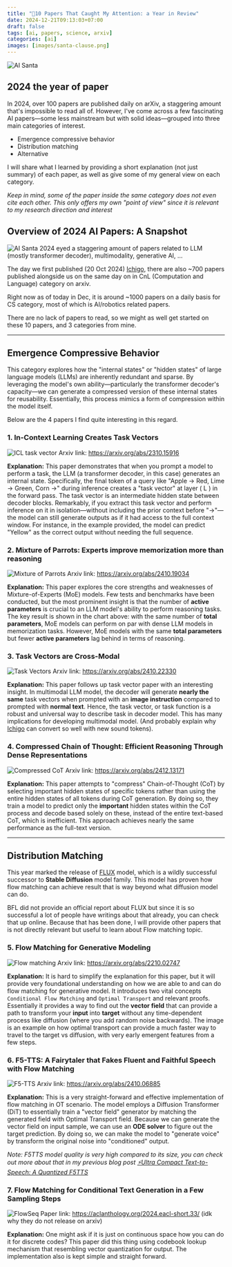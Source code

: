 ```yaml
---
title: "🎄10 Papers That Caught My Attention: a Year in Review"
date: 2024-12-21T09:13:03+07:00
draft: false
tags: [ai, papers, science, arxiv]
categories: [ai]
images: [images/santa-clause.png]
---
```


![AI Santa](images/santa-clause.png)

## 2024 the year of paper
In 2024, over 100 papers are published daily on arXiv, a staggering amount that's impossible to read all of. However, I've come across a few fascinating AI papers—some less mainstream but with solid ideas—grouped into three main categories of interest.
- Emergence compressive behavior
- Distribution matching
- Alternative

I will share what I learned by providing a short explanation (not just summary) of each paper, as well as give some of my general view on each category.

_Keep in mind, some of the paper inside the same category does not even cite each other. This only offers my own "point of view" since it is relevant to my research direction and interest_

## Overview of 2024 AI Papers: A Snapshot
![AI Santa](images/arxiv-stat.png)
2024 eyed a staggering amount of papers related to LLM (mostly transformer decoder), multimodality, generative AI, ... 

The day we first published (20 Oct 2024) [Ichigo](https://arxiv.org/abs/2410.15316), there are also ~700 papers published alongside us on the same day on in CnL (Computation and Language) category on arxiv.

Right now as of today in Dec, it is around ~1000 papers on a daily basis for CS category, most of which is AI/robotics related papers.

There are no lack of papers to read, so we might as well get started on these 10 papers, and 3 categories from mine.

---
## Emergence Compressive Behavior

This category explores how the "internal states" or "hidden states" of large language models (LLMs) are inherently redundant and sparse. By leveraging the model's own ability—particularly the transformer decoder's capacity—we can generate a compressed version of these internal states for reusability. Essentially, this process mimics a form of compression within the model itself.

Below are the 4 papers I find quite interesting in this regard.

### 1. In-Context Learning Creates Task Vectors

![ICL task vector](images/icl-task-vector.png)
Arxiv link: https://arxiv.org/abs/2310.15916

**Explanation:** This paper demonstrates that when you prompt a model to perform a task, the LLM (a transformer decoder, in this case) generates an internal state. Specifically, the final token of a query like "Apple -> Red, Lime -> Green, Corn ->" during inference creates a "task vector" at layer \( L \) in the forward pass. The task vector is an intermediate hidden state between decoder blocks. Remarkably, if you extract this task vector and perform inference on it in isolation—without including the prior context before "->"—the model can still generate outputs as if it had access to the full context window. For instance, in the example provided, the model can predict "Yellow" as the correct output without needing the full sequence.

### 2. Mixture of Parrots: Experts improve memorization more than reasoning

![Mixture of Parrots](images/mixture-of-parrot.png)
Arxiv link: https://arxiv.org/abs/2410.19034

**Explanation:** This paper explores the core strengths and weaknesses of Mixture-of-Experts (MoE) models. Few tests and benchmarks have been conducted, but the most prominent insight is that the number of **active parameters** is crucial to an LLM model's ability to perform reasoning tasks. The key result is shown in the chart above: with the same number of **total parameters**, MoE models can perform on par with dense LLM models in memorization tasks. However, MoE models with the same **total parameters** but fewer **active parameters** lag behind in terms of reasoning.

### 3. Task Vectors are Cross-Modal

![Task Vectors](images/task-vector-cross-modal.png)
Arxiv link: https://arxiv.org/abs/2410.22330 

**Explanation:** This paper follows up task vector paper with an interesting insight. In multimodal LLM model, the decoder will generate **nearly the same** task vectors when prompted with an **image instruction** compared to prompted with **normal text**. Hence, the task vector, or task function is a robust and universal way to describe task in decoder model. This has many implications for developing multimodal model. (And probably explain why [Ichigo](https://arxiv.org/abs/2410.15316) can convert so well with new sound tokens).

### 4. Compressed Chain of Thought: Efficient Reasoning Through Dense Representations

![Compressed CoT](images/compressed-cot.png)
Arxiv link: https://arxiv.org/abs/2412.13171


**Explanation:** This paper attempts to "compress" Chain-of-Thought (CoT) by selecting important hidden states of specific tokens rather than using the entire hidden states of all tokens during CoT generation. By doing so, they train a model to predict only the **important** hidden states within the CoT process and decode based solely on these, instead of the entire text-based CoT, which is inefficient. This approach achieves nearly the same performance as the full-text version.

---
## Distribution Matching
This year marked the release of [FLUX](https://github.com/black-forest-labs/flux) model, which is a wildly successful successor to **Stable Diffusion** model family. This model has proven how flow matching can achieve result that is way beyond what diffusion model can do.

BFL did not provide an official report about FLUX but since it is so successful a lot of people have writings about that already, you can check that up online. Because that has been done, I will provide other papers that is not directly relevant but useful to learn about Flow matching topic.

### 5. Flow Matching for Generative Modeling

![Flow matching](images/flow-matching.png)
Arxiv link: https://arxiv.org/abs/2210.02747

**Explanation:** It is hard to simplify the explanation for this paper, but it will provide very foundational understanding on how we are able to and can do flow matching for generative model. It introduces two vital concepts `Conditional Flow Matching` and `Optimal Transport` and relevant proofs. Essentially it provides a way to find out the **vector field** that can provide a path to transform your **input** into **target** without any time-dependent process like diffusion (where you add random noise backwards). The image is an example on how optimal transport can provide a much faster way to travel to the target vs diffusion, with very early emergent features from a few steps.

### 6. F5-TTS: A Fairytaler that Fakes Fluent and Faithful Speech with Flow Matching

![F5-TTS](images/f5tts.png)
Arxiv link: https://arxiv.org/abs/2410.06885

**Explanation:** This is a very straight-forward and effective implementation of flow matching in OT scenario. The model employs a Diffusion Transformer (DiT) to essentially train a "vector field" generator by matching the generated field with Optimal Transport field. Because we can generate the vector field on input sample, we can use an **ODE solver** to figure out the target prediction. By doing so, we can make the model to "generate voice" by transform the original noise into "conditioned" output.

_Note: F5TTS model quality is very high compared to its size, you can check out more about that in my previous blog post [⚡Ultra Compact Text-to-Speech: A Quantized F5TTS](https://alandao.net/posts/ultra-compact-text-to-speech-a-quantized-f5tts/)_ 

### 7. Flow Matching for Conditional Text Generation in a Few Sampling Steps

![FlowSeq](images/flowseq.png)
Paper link: https://aclanthology.org/2024.eacl-short.33/ (idk why they do not release on arxiv)

**Explanation:** One might ask if it is just on continuous space how you can do it for discrete codes? This paper did this thing using codebook lookup mechanism that resembling vector quantization for output. The implementation also is kept simple and straight forward.


